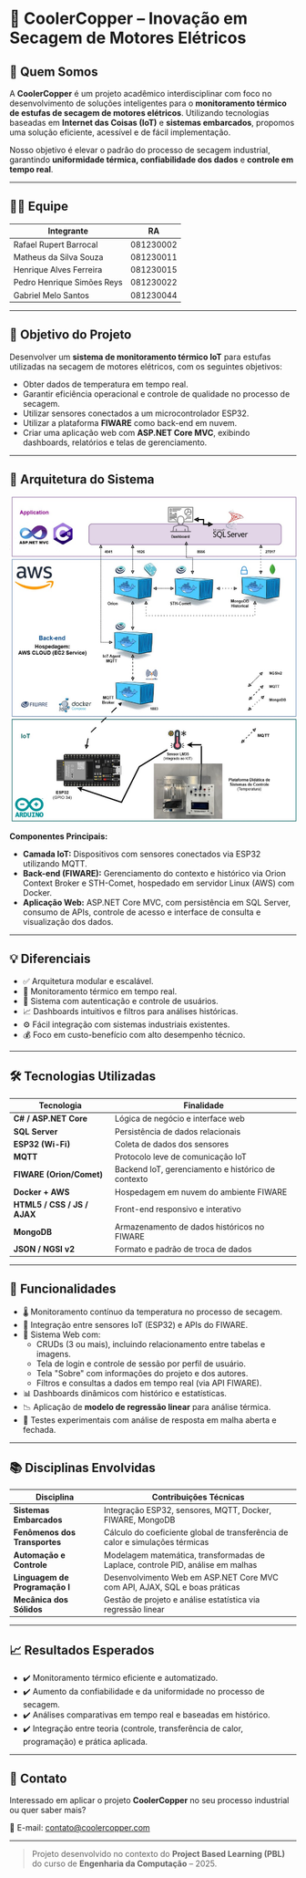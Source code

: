 # 🔧 CoolerCopper – Inovação em Secagem de Motores Elétricos

## 🧠 Quem Somos

A **CoolerCopper** é um projeto acadêmico interdisciplinar com foco no desenvolvimento de soluções inteligentes para o **monitoramento térmico de estufas de secagem de motores elétricos**. Utilizando tecnologias baseadas em **Internet das Coisas (IoT)** e **sistemas embarcados**, propomos uma solução eficiente, acessível e de fácil implementação.

Nosso objetivo é elevar o padrão do processo de secagem industrial, garantindo **uniformidade térmica, confiabilidade dos dados** e **controle em tempo real**.

---

## 👨‍💻 Equipe

| Integrante                     | RA         |
|-------------------------------|------------|
| Rafael Rupert Barrocal        | 081230002  |
| Matheus da Silva Souza        | 081230011  |
| Henrique Alves Ferreira       | 081230015  |
| Pedro Henrique Simões Reys    | 081230022  |
| Gabriel Melo Santos           | 081230044  |

---

## 🎯 Objetivo do Projeto

Desenvolver um **sistema de monitoramento térmico IoT** para estufas utilizadas na secagem de motores elétricos, com os seguintes objetivos:

- Obter dados de temperatura em tempo real.
- Garantir eficiência operacional e controle de qualidade no processo de secagem.
- Utilizar sensores conectados a um microcontrolador ESP32.
- Utilizar a plataforma **FIWARE** como back-end em nuvem.
- Criar uma aplicação web com **ASP.NET Core MVC**, exibindo dashboards, relatórios e telas de gerenciamento.

---

## 🧩 Arquitetura do Sistema

![Diagrama da Arquitetura](PBL/wwwroot/images/Diagrama.jpg)

**Componentes Principais:**

- **Camada IoT:** Dispositivos com sensores conectados via ESP32 utilizando MQTT.
- **Back-end (FIWARE):** Gerenciamento do contexto e histórico via Orion Context Broker e STH-Comet, hospedado em servidor Linux (AWS) com Docker.
- **Aplicação Web:** ASP.NET Core MVC, com persistência em SQL Server, consumo de APIs, controle de acesso e interface de consulta e visualização dos dados.

---

## 💡 Diferenciais

- ✅ Arquitetura modular e escalável.
- 📡 Monitoramento térmico em tempo real.
- 🔐 Sistema com autenticação e controle de usuários.
- 📈 Dashboards intuitivos e filtros para análises históricas.
- ⚙️ Fácil integração com sistemas industriais existentes.
- 💰 Foco em custo-benefício com alto desempenho técnico.

---

## 🛠️ Tecnologias Utilizadas

| Tecnologia            | Finalidade                                       |
|------------------------|--------------------------------------------------|
| **C# / ASP.NET Core**  | Lógica de negócio e interface web               |
| **SQL Server**         | Persistência de dados relacionais               |
| **ESP32 (Wi-Fi)**      | Coleta de dados dos sensores                    |
| **MQTT**               | Protocolo leve de comunicação IoT              |
| **FIWARE (Orion/Comet)** | Backend IoT, gerenciamento e histórico de contexto |
| **Docker + AWS**       | Hospedagem em nuvem do ambiente FIWARE         |
| **HTML5 / CSS / JS / AJAX** | Front-end responsivo e interativo         |
| **MongoDB**            | Armazenamento de dados históricos no FIWARE     |
| **JSON / NGSI v2**     | Formato e padrão de troca de dados              |

---

## 🚀 Funcionalidades

- 🌡️ Monitoramento contínuo da temperatura no processo de secagem.
- 🔄 Integração entre sensores IoT (ESP32) e APIs do FIWARE.
- 📁 Sistema Web com:
  - CRUDs (3 ou mais), incluindo relacionamento entre tabelas e imagens.
  - Tela de login e controle de sessão por perfil de usuário.
  - Tela "Sobre" com informações do projeto e dos autores.
  - Filtros e consultas a dados em tempo real (via API FIWARE).
- 📊 Dashboards dinâmicos com histórico e estatísticas.
- 📉 Aplicação de **modelo de regressão linear** para análise térmica.
- 🧪 Testes experimentais com análise de resposta em malha aberta e fechada.

---

## 📚 Disciplinas Envolvidas

| Disciplina                | Contribuições Técnicas                                                             |
|---------------------------|------------------------------------------------------------------------------------|
| **Sistemas Embarcados**   | Integração ESP32, sensores, MQTT, Docker, FIWARE, MongoDB                         |
| **Fenômenos dos Transportes** | Cálculo do coeficiente global de transferência de calor e simulações térmicas |
| **Automação e Controle**  | Modelagem matemática, transformadas de Laplace, controle PID, análise em malhas   |
| **Linguagem de Programação I** | Desenvolvimento Web em ASP.NET Core MVC com API, AJAX, SQL e boas práticas  |
| **Mecânica dos Sólidos**  | Gestão de projeto e análise estatística via regressão linear                      |

---

## 📈 Resultados Esperados

- ✔️ Monitoramento térmico eficiente e automatizado.
- ✔️ Aumento da confiabilidade e da uniformidade no processo de secagem.
- ✔️ Análises comparativas em tempo real e baseadas em histórico.
- ✔️ Integração entre teoria (controle, transferência de calor, programação) e prática aplicada.

---

## 📩 Contato

Interessado em aplicar o projeto **CoolerCopper** no seu processo industrial ou quer saber mais?

📧 E-mail: [contato@coolercopper.com](mailto:contato@coolercopper.com)

---

> Projeto desenvolvido no contexto do **Project Based Learning (PBL)** do curso de **Engenharia da Computação** – 2025.
